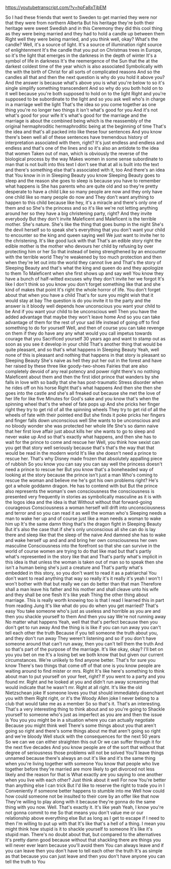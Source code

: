 https://youtubetranscript.com/?v=hpFa8xTjbEM

 So I had these friends that went to Sweden to get married they were nor that they were from northern Alberta But his heritage they're both their heritage were sweet Swedish and in this Ceremony they did this cool thing as they were being married and they had to hold a candle up between them Right well they were being married, and you think well, okay? What's the candle? Well, it's a source of light. It's a source of illumination right source of enlightenment It's the candle that you put on Christmas trees in Europe, so it's the light that emerges in the darkness in the depth of winter It's a symbol of life in darkness It's the reemergence of the Sun that the at the darkest coldest time of the year which is also associated Symbolically with the with the birth of Christ for all sorts of complicated reasons And so the candles all that and then the next question is why do you hold it above you? And the answer is because what's above you is what you're below to so it's single simplify something transcendent And so why do you both hold on to it well because you're both supposed to hold on to the light Right and you're supposed to be subordinate to the light and so you ask well who's in charge in a marriage well the light That's the idea so you come together as one thing you're no longer two things it isn't what's good for you And it's not what's good for your wife It's what's good for the marriage and the marriage is about the combined being which is the reassembly of the original hermaphroditic hermaphroditic being at the beginning of time That's the idea and that's all packed into like these four sentences And you know there's been well all of these sentences have tremendous history of interpretation associated with them, right? It's just endless and endless and endless and that's one of the lines and so it's also an antidote to the idea that women Taken out of man, which is obviously the reverse of the biological process by the way Makes women in some sense subordinate to man that is not built into this text I don't see that at all is built into the text and there's something else that's associated with it, too And there's an idea that You know in in in Sleeping Beauty you know Sleeping Beauty goes to sleep and the reason she goes to sleep is because you have to remember what happens is She has parents who are quite old and so they're pretty desperate to have a child Like so many people are now and they only have one child like so many people do now and They don't want anything to happen to this child because like hey, it's a miracle and there's only one of them and so She's the princess and so it's like we're not letting anything around her so they have a big christening party, right? And they invite everybody But they don't invite Maleficent and Maleficent is the terrible mother. She's nature. She's like the thing that goes bump in the night She's the devil herself so to speak she's everything that you don't want your child to encounter so the king and queen saying well We just want to invite her to the christening. It's like good luck with that That's an edible story right the edible mother is the mother who devours her child by refusing by over protecting him or her So that instead of being strengthened by an encounter with the terrible world They're weakened by too much protection and then when they're let out into the world they cannot live and That's the story of Sleeping Beauty and that's what the king and queen do and they apologize to them To Maleficent when she first shows up and say well You know they have a bunch of half-witted excuses why they don't invite her we forgot It's like I don't think so you know you don't forget something like that and she kind of makes that point It's right the whole horror of life. You don't forget about that when you have a child That's for sure you might wish that it would stay at bay The question is do you invite it to the party and the answer is it bloody well depends how unconscious you want your child to be And if you want your child to be unconscious well Then you have the added advantage that maybe they won't leave home And so you can take advantage of them for the rest of your sad life instead of going off to find something to do for yourself Well, and then of course you can take revenge on them if they do have any any what would you call impetus towards courage that you Sacrificed yourself 30 years ago and want to stamp out as soon as you see it develop in your child That's another thing that would be quite pleasant, and so that's what happens in Sleeping Beauty Yeah, well none of this is pleasant and nothing that happens in that story is pleasant so Sleeping Beauty She's naive as hell they put her out in the forest and have her raised by these three like goody-two-shoes Fairies that are also completely devoid of any real potency and power right there's no nothing Maleficent about them and then the first idiot prince that wanders by she falls in love with so badly that she has post-traumatic Stress disorder when he rides off on his horse Right that's what happens And then she then she goes into the castle and she's all freaked out because she met the love of her life for like five Minutes for God's sake and you know that's when the spinning wheel that's the wheel of fate pops up And she pricks her finger right they try to get rid of all the spinning wheels They try to get rid of all the wheels of fate with their pointed end But she finds it poke pricks her fingers and finger falls down unconscious well She wants to be unconscious and no bloody wonder she was protected her whole life She's so damn naive that her first love affair just about kills her she wants to go to sleep and never wake up And so that's exactly what happens, and then she has to wait for the prince to come and rescue her Well, you think how sexist can you get that story well seriously because that's that's the way that that would be read in the modern world It's like she doesn't need a prince to rescue her. That's why Disney made frozen that absolutely appalling piece of rubbish So you know you can say you can say well the princess doesn't need a prince to rescue her But you know that's a boneheaded way of looking at the story because the prince isn't just a man Who's coming to rescue the woman and believe me he's got his own problems right? He's got a whole goddamn dragon. He has to contend with but But the prince also represents the woman's own consciousness the consciousness is presented very frequently in stories as symbolically masculine as it is with the logos idea and the idea is that Without without that forward-going courageous Consciousness a woman herself will drift into unconsciousness and terror and so you can read it as well the woman who's Sleeping needs a man to wake her up and of course just like a man needs a woman to wake him up It's the same damn thing that's the dragon fight in Sleeping Beauty But it's also the case that if she's only unconscious all she can do is lay there and sleep like that the sleep of the naive And damned she has to wake and wake herself up and and and bring her own consciousness her own masculine Consciousness into the forefront so that she can survive in the world of course women are trying to do that like mad but that's partly what's represented in the story like that and That's partly what's implicit in this idea is that unless the woman is taken out of man so to speak then she isn't a human being she's just a creature and That's partly what's embedded in this story, so you don't want to read it as a patriarchal You don't want to read anything that way so really it's it really it's yeah I won't I won't bother with that but really we can do better than that man Therefore shall a man leave his father and his mother and shall cleave unto his wife and they shall be one flesh It's like yeah Thing the other thing about marriage. This is really worth knowing too is that I read I learned this in part from reading Jung It's like what do you do when you get married? That's easy You take someone who's just as useless and horrible as you are and then you shackle yourself to them And then you say We're not running away No matter what happens Yeah, well that that's perfect because then you don't get to run away And the thing is is like if you can run away you can't tell each other the truth Because if you tell someone the truth about you, and they don't run away They weren't listening and so if you don't have someone around that can't run away, then you can't tell them the truth And so that's part of the purpose of the marriage. It's like okay, okay? I'll bet on you you bet on me It's a losing bet we both know that but given our current circumstances. We're unlikely to find anyone better. That's for sure you know There's two things that come off of that one is you know people are waiting around to find mister or mrs. Right It's like here's something to think about man to put yourself on your feet, right? If you went to a party and you found mr. Right and he looked at you and didn't run away screaming that would indicate that he wasn't mr. Right at all right. It's like the old Nietzschean joke If someone loves you that should immediately disenchant you with them Right right, or it's the Woody Allen joke I never belong to a club that would take me as a member So so that's it. That's an interesting. That's a very interesting thing to think about and so you're going to Shackle yourself to someone who's just as imperfect as you are and then the issue is You you you might be in a situation where you can actually negotiate Because you might think well There's some things about you that aren't going so right and there's some things about me that aren't going so right and we're bloody Well stuck with the consequences for the next 50 years So we can we can either straighten this out Or we can suffer through it for the next five decades And you know people are of the sort that without that degree of seriousness those problems will not be solved You'll leave things unnamed because there's always an out it's like and it's the same thing when you're living together with someone You know that people who live together before they're married are more likely to get divorced not less likely and the reason for that is What exactly are you saying to one another when you live with each other? Just think about it well For now You're better than anything else I can trick But I'd like to reserve the right to trade you in I Conveniently if someone better happens to stumble into me Well how could how could someone not be insulted to their core by an offer like that now They're willing to play along with it because they're gonna do the same thing with you now. Well. That's exactly it. It's like yeah Yeah, I know you're not gonna commit to me So that means you don't value me or our relationship above everything else But as long as I get to escape if I need to then I'm willing to put up with that It's like that's a hell of a thing. I mean you might think how stupid is it to shackle yourself to someone It's like it's stupid man. There's no doubt about that, but compared to the alternatives It's pretty damn good because without that shackling there are things you will never ever learn because you'll avoid them You can always leave and if you can leave then you don't have to tell each other the truth It's as simple as that because you can just leave and then you don't have anyone you can tell the truth to You